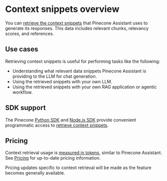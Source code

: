 # Context snippets overview

You can [retrieve the context snippets](/guides/assistant/retrieve-context-snippets) that Pinecone Assistant uses to generate its responses. This data includes relevant chunks, relevancy scores, and references.

## Use cases

Retrieving context snippets is useful for performing tasks like the following:

* Understanding what relevant data snippets Pinecone Assistant is providing to the LLM for chat generation.
* Using the retrieved snippets with your own LLM.
* Using the retrieved snippets with your own RAG application or agentic workflow.

## SDK support

The Pinecone [Python SDK](/reference/python-sdk) and [Node.js SDK](/reference/node-sdk) provide convenient programmatic access to [retrieve context snippets](/reference/api/2025-01/assistant/context_assistant).

## Pricing

Context retrieval usage is [measured in tokens](/guides/assistant/pricing-and-limits#token-usage), similar to Pinecone Assistant. See [Pricing](https://www.pinecone.io/pricing/) for up-to-date pricing information.

<Note>
  Pricing updates specific to context retrieval will be made as the feature becomes generally available.
</Note>
